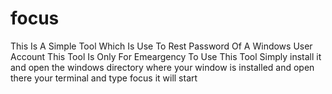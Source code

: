 # focus
This Is A Simple Tool Which Is Use To Rest Password Of A Windows User Account This Tool Is Only For Emeargency To Use This Tool Simply install it and open the windows directory where your window is installed and open there your terminal and type focus it will start
